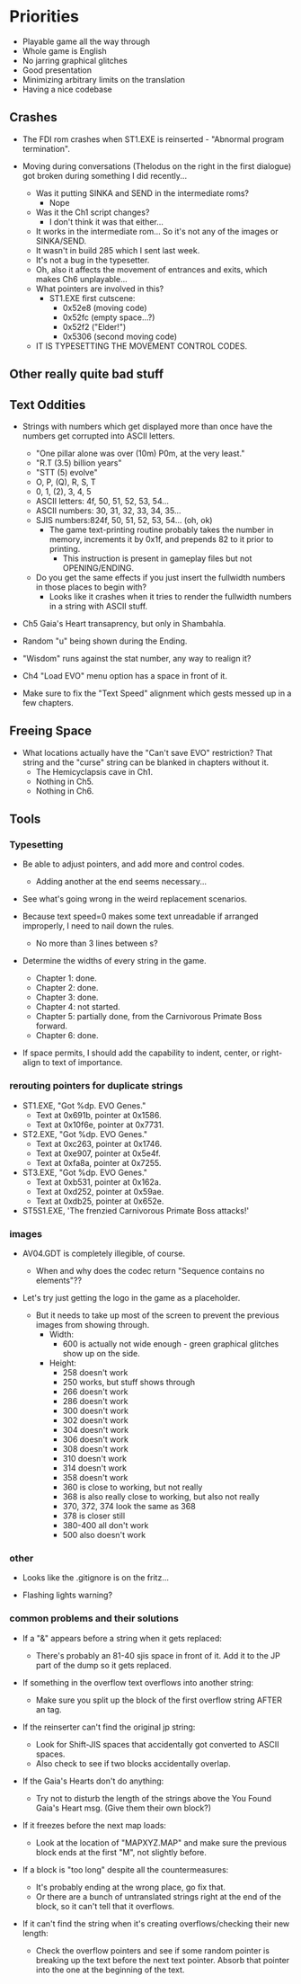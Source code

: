 # Priorities
* Playable game all the way through
* Whole game is English
* No jarring graphical glitches
* Good presentation
* Minimizing arbitrary limits on the translation
* Having a nice codebase

## Crashes
* The FDI rom crashes when ST1.EXE is reinserted - "Abnormal program termination".

* Moving during conversations (Thelodus on the right in the first dialogue) got broken during something I did recently...
    * Was it putting SINKA and SEND in the intermediate roms?
        * Nope
    * Was it the Ch1 script changes?
        * I don't think it was that either...
    * It works in the intermediate rom... So it's not any of the images or SINKA/SEND.
    * It wasn't in build 285 which I sent last week.
    * It's not a bug in the typesetter.
    * Oh, also it affects the movement of entrances and exits, which makes Ch6 unplayable...
    * What pointers are involved in this?
        * ST1.EXE first cutscene:
            * 0x52e8 (moving code)
            * 0x52fc (empty space...?)
            * 0x52f2 ("Elder!")
            * 0x5306 (second moving code)
    * IT IS TYPESETTING THE MOVEMENT CONTROL CODES.

## Other really quite bad stuff

## Text Oddities
* Strings with numbers which get displayed more than once have the numbers get corrupted into ASCII letters.
    * "One pillar alone was over (10m) P0m, at the very least."
    * "R.T (3.5) billion years"
    * "STT (5) evolve"
    * O, P, (Q), R, S, T
    * 0, 1, (2), 3, 4, 5
    * ASCII letters: 4f, 50, 51, 52, 53, 54...
    * ASCII numbers: 30, 31, 32, 33, 34, 35...
    * SJIS numbers:824f, 50, 51, 52, 53, 54... (oh, ok)
        * The game text-printing routine probably takes the number in memory, increments it by 0x1f, and prepends 82 to it prior to printing.
            * This instruction is present in gameplay files but not OPENING/ENDING.
    * Do you get the same effects if you just insert the fullwidth numbers in those places to begin with?
        * Looks like it crashes when it tries to render the fullwidth numbers in a string with ASCII stuff.

* Ch5 Gaia's Heart transaprency, but only in Shambahla.

* Random "u" being shown during the Ending.

* "Wisdom" runs against the stat number, any way to realign it?

* Ch4 "Load EVO" menu option has a space in front of it.

* Make sure to fix the "Text Speed" alignment which gests messed up in a few chapters.

## Freeing Space
* What locations actually have the "Can't save EVO" restriction? That string and the "curse" string can be blanked in chapters without it.
    * The Hemicyclapsis cave in Ch1.
    * Nothing in Ch5.
    * Nothing in Ch6.

## Tools

### Typesetting
* Be able to adjust pointers, and add more <LN> and <WAIT> control codes.
    * Adding another <LN> at the end seems necessary...

* See what's going wrong in the weird replacement scenarios.

* Because text speed=0 makes some text unreadable if arranged improperly, I need to nail down the rules.
    * No more than 3 lines between <WAIT>s?

* Determine the widths of every string in the game.
    * Chapter 1: done.
    * Chapter 2: done.
    * Chapter 3: done.
    * Chapter 4: not started.
    * Chapter 5: partially done, from the Carnivorous Primate Boss forward.
    * Chapter 6: done.

* If space permits, I should add the capability to indent, center, or right-align to text of importance.

### rerouting pointers for duplicate strings 
* ST1.EXE, "Got %dp. EVO Genes."
    * Text at 0x691b, pointer at 0x1586.
    * Text at 0x10f6e, pointer at 0x7731.
* ST2.EXE, "Got %dp. EVO Genes."
    * Text at 0xc263, pointer at 0x1746.
    * Text at 0xe907, pointer at 0x5e4f.
    * Text at 0xfa8a, pointer at 0x7255.
* ST3.EXE, "Got %dp. EVO Genes."
    * Text at 0xb531, pointer at 0x162a.
    * Text at 0xd252, pointer at 0x59ae.
    * Text at 0xdb25, pointer at 0x652e.
* ST5S1.EXE, 'The frenzied Carnivorous Primate Boss attacks!'

### images
* AV04.GDT is completely illegible, of course.
    * When and why does the codec return "Sequence contains no elements"??

* Let's try just getting the logo in the game as a placeholder.
    * But it needs to take up most of the screen to prevent the previous images from showing through.
        * Width:
            * 600 is actually not wide enough - green graphical glitches show up on the side.
        * Height:
            * 258 doesn't work
            * 250 works, but stuff shows through
            * 266 doesn't work
            * 286 doesn't work
            * 300 doesn't work
            * 302 doesn't work
            * 304 doesn't work
            * 306 doesn't work
            * 308 doesn't work
            * 310 doesn't work
            * 314 doesn't work
            * 358 doesn't work
            * 360 is close to working, but not really
            * 368 is also really close to working, but also not really
            * 370, 372, 374 look the same as 368
            * 378 is closer still
            * 380-400 all don't work
            * 500 also doesn't work

### other
* Looks like the .gitignore is on the fritz...

* Flashing lights warning?

### common problems and their solutions
* If a "&" appears before a string when it gets replaced:
    * There's probably an 81-40 sjis space in front of it. Add it to the JP part of the dump so it gets replaced.

* If something in the overflow text overflows into another string:
    * Make sure you split up the block of the first overflow string AFTER an <END> tag.

* If the reinserter can't find the original jp string:
    * Look for Shift-JIS spaces that accidentally got converted to ASCII spaces.
    * Also check to see if two blocks accidentally overlap.

* If the Gaia's Hearts don't do anything:
    * Try not to disturb the length of the strings above the You Found Gaia's Heart msg. (Give them their own block?)

* If it freezes before the next map loads:
    * Look at the location of "MAPXYZ.MAP" and make sure the previous block ends at the first "M", not slightly before.

* If a block is "too long" despite all the countermeasures:
    * It's probably ending at the wrong place, go fix that.
    * Or there are a bunch of untranslated strings right at the end of the block, so it can't tell that it overflows.

* If it can't find the string when it's creating overflows/checking their new length:
    * Check the overflow pointers and see if some random pointer is breaking up the text before the next text pointer. Absorb that pointer into the one at the beginning of the text.